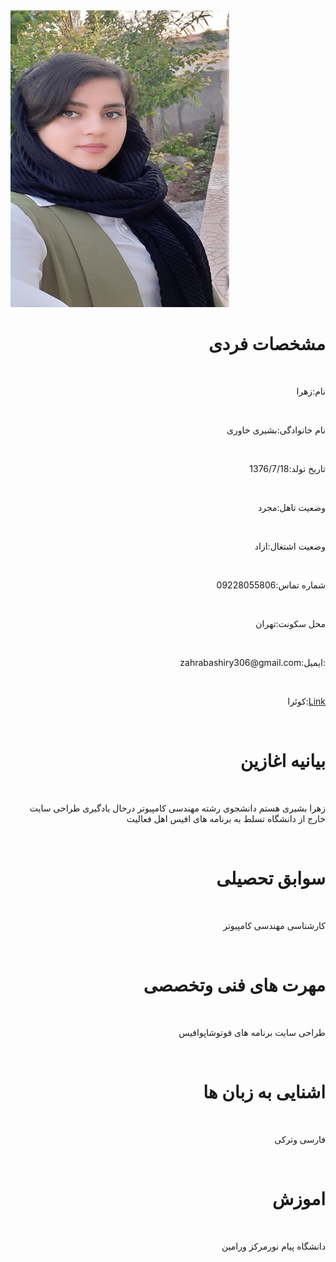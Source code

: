 <img src="https://github.com/zahrabashiry/zahrabashiry.github.io/blob/master/avatar-01%20(2).png?raw=true">

  <h1 dir="rtl" align="right"> مشخصات فردی</h1> <br/>
<p dir="rtl" align="right">نام:زهرا </p> <br/>
<p dir="rtl" align="right"> نام خانوادگی:بشیری خاوری </p> <br/>
<p dir="rtl" align="right">تاریخ تولد:1376/7/18 </p> <br/>
<p dir="rtl" align="right">وضعیت تاهل:مجرد </p> <br/>
<p dir="rtl" align="right">وضعیت اشتغال:ازاد </p> <br/>
<p dir="rtl" align="right">شماره تماس:09228055806 </p> <br/>
<p dir="rtl" align="right">محل سکونت:تهران </p> <br/>
<p  dir="rtl" style="text-align:right">:ایمیل:zahrabashiry306@gmail.com</p> <br/>
<p  dir="rtl" style="text-align:right"> <a href="https://quera.ir/profile/zahra361">Link</a>:کوئرا</p> <br/>
<h1 dir="rtl" align="right"> بیانیه اغازین</h1> <br/>
<p dir="rtl" align="right"> زهرا بشیری هستم دانشجوی رشته مهندسی کامپیوتر درحال یادگیری طراحی سایت خارج از دانشگاه تسلط به برنامه های افیس اهل فعالیت  </p> <br/>
<h1 dir="rtl" align="right">سوابق تحصیلی </h1> <br/>
<p dir="rtl" align="right">کارشناسی مهندسی کامپیوتر</p> <br/>
<h1 dir="rtl" align="right">مهرت های فنی وتخصصی </h1> <br/> 
<p dir="rtl" align="right">طراحی سایت برنامه های فوتوشاپوافیس</p> <br/>
<h1 dir="rtl" align="right">اشنایی به زبان ها </h1> <br/>
<p dir="rtl" align="right">فارسی وترکی </p> <br/> 
<h1 dir="rtl" align="right"> اموزش </h1> <br/> 
<p dir="rtl" align="right">دانشگاه پیام نورمرکز ورامین </p> <br/>


